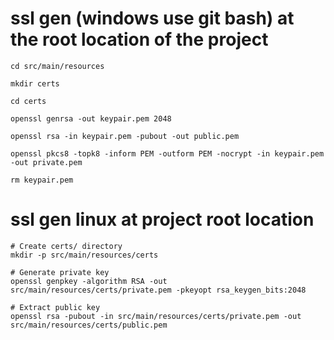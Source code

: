 # ssl gen (windows use git bash) at the root location of the project
```
cd src/main/resources

mkdir certs

cd certs

openssl genrsa -out keypair.pem 2048

openssl rsa -in keypair.pem -pubout -out public.pem

openssl pkcs8 -topk8 -inform PEM -outform PEM -nocrypt -in keypair.pem -out private.pem

rm keypair.pem
```

# ssl gen linux at project root location
```
# Create certs/ directory
mkdir -p src/main/resources/certs

# Generate private key
openssl genpkey -algorithm RSA -out src/main/resources/certs/private.pem -pkeyopt rsa_keygen_bits:2048

# Extract public key
openssl rsa -pubout -in src/main/resources/certs/private.pem -out src/main/resources/certs/public.pem
```